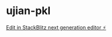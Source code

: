 # ujian-pkl

[Edit in StackBlitz next generation editor ⚡️](https://stackblitz.com/~/github.com/Manggusss/ujian-pkl)